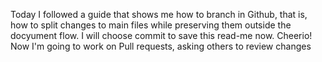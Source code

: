 Today I followed a guide that shows me how to branch in Github, 
that is, how to split changes to main files while preserving them outside the docyument flow. 
I will choose commit to save this read-me now. Cheerio!
Now I'm going to work on Pull requests, asking others to review changes 
